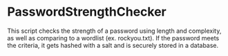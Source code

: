 # PasswordStrengthChecker
This script checks the strength of a password using length and complexity, as well as comparing to a wordlist (ex. rockyou.txt). If the password meets the criteria, it gets hashed with a salt and is securely stored in a database.

